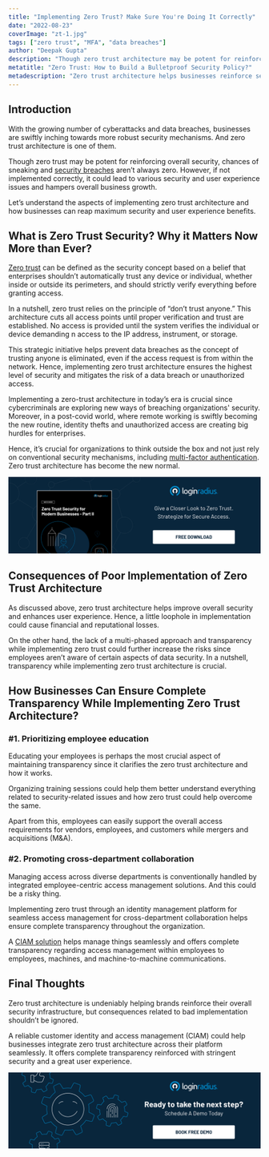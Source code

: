 ```yaml
---
title: "Implementing Zero Trust? Make Sure You're Doing It Correctly"
date: "2022-08-23"
coverImage: "zt-1.jpg"
tags: ["zero trust", "MFA", "data breaches"]
author: "Deepak Gupta" 
description: "Though zero trust architecture may be potent for reinforcing overall security, chances of sneaking and security breaches aren’t always zero. If not implemented correctly, zero trust could lead to various security and user experience issues and hampers overall business growth."
metatitle: "Zero Trust: How to Build a Bulletproof Security Policy?"
metadescription: "Zero trust architecture helps businesses reinforce security and enhance customer experience. Read on to know the correct implementation method."
---
```



## Introduction

With the growing number of cyberattacks and data breaches, businesses are swiftly inching towards more robust security mechanisms. And zero trust architecture is one of them. 

Though zero trust may be potent for reinforcing overall security, chances of sneaking and [security breaches](https://www.loginradius.com/blog/identity/how-to-handle-data-breaches/) aren’t always zero. However, if not implemented correctly, it could lead to various security and user experience issues and hampers overall business growth. 

Let’s understand the aspects of implementing zero trust architecture and how businesses can reap maximum security and user experience benefits. 


## What is Zero Trust Security? Why it Matters Now More than Ever? 

[Zero trust](https://www.loginradius.com/blog/identity/beginners-guide-zero-trust-security/) can be defined as the security concept based on a belief that enterprises shouldn’t automatically trust any device or individual, whether inside or outside its perimeters, and should strictly verify everything before granting access.

In a nutshell, zero trust relies on the principle of “don’t trust anyone.” This architecture cuts all access points until proper verification and trust are established. No access is provided until the system verifies the individual or device demanding n access to the IP address, instrument, or storage.

This strategic initiative helps prevent data breaches as the concept of trusting anyone is eliminated, even if the access request is from within the network. Hence, implementing zero trust architecture ensures the highest level of security and mitigates the risk of a data breach or unauthorized access.

Implementing a zero-trust architecture in today’s era is crucial since cybercriminals are exploring new ways of breaching organizations' security. Moreover, in a post-covid world, where remote working is swiftly becoming the new routine, identity thefts and unauthorized access are creating big hurdles for enterprises. 

Hence, it’s crucial for organizations to think outside the box and not just rely on conventional security mechanisms, including [multi-factor authentication](https://www.loginradius.com/multi-factor-authentication/). Zero trust architecture has become the new normal. 


[![zt-part2](zt-part2.png)](https://www.loginradius.com/resource/zero-trust-security/)


## Consequences of Poor Implementation of Zero Trust Architecture

As discussed above, zero trust architecture helps improve overall security and enhances user experience. Hence, a little loophole in implementation could cause financial and reputational losses. 

On the other hand, the lack of a multi-phased approach and transparency while implementing zero trust could further increase the risks since employees aren’t aware of certain aspects of data security. In a nutshell, transparency while implementing zero trust architecture is crucial. 


## How Businesses Can Ensure Complete Transparency While Implementing Zero Trust Architecture?


### #1. Prioritizing employee education 

Educating your employees is perhaps the most crucial aspect of maintaining transparency since it clarifies the zero trust architecture and how it works. 

Organizing training sessions could help them better understand everything related to security-related issues and how zero trust could help overcome the same. 

Apart from this, employees can easily support the overall access requirements for vendors, employees, and customers while mergers and acquisitions (M&A). 


### #2. Promoting cross-department collaboration

Managing access across diverse departments is conventionally handled by integrated employee-centric access management solutions. And this could be a risky thing. 

Implementing zero trust through an identity management platform for seamless access management for cross-department collaboration helps ensure complete transparency throughout the organization. 

A [CIAM solution](https://www.loginradius.com/blog/identity/customer-identity-and-access-management/) helps manage things seamlessly and offers complete transparency regarding access management within employees to employees, machines, and machine-to-machine communications. 


## Final Thoughts

Zero trust architecture is undeniably helping brands reinforce their overall security infrastructure, but consequences related to bad implementation shouldn’t be ignored. 

A reliable customer identity and access management (CIAM) could help businesses integrate zero trust architecture across their platform seamlessly. It offers complete transparency reinforced with stringent security and a great user experience.  


[![book-a-demo-loginradius](../../assets/book-a-demo-loginradius.png)](https://www.loginradius.com/book-a-demo/)
